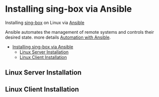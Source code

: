 # Installing sing-box via Ansible
Installing [sing-box](https://github.com/SagerNet/sing-box) on Linux via [Ansible](https://docs.ansible.com/ansible/latest/index.html)

Ansible automates the management of remote systems and controls their desired state. more details [Automation with Ansible](https://github.com/mehradi-github/ref-ansible#automation-with-ansible).


- [Installing sing-box via Ansible](#installing-sing-box-via-ansible)
  - [Linux Server Installation](#linux-server-installation)
  - [Linux Client Installation](#linux-client-installation)

## Linux Server Installation

## Linux Client Installation

